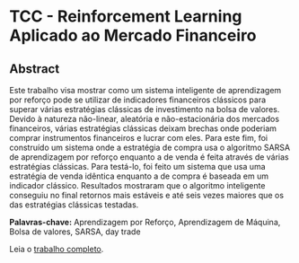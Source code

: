# TCC - Reinforcement Learning Aplicado ao Mercado Financeiro

## Abstract
Este trabalho visa mostrar como um sistema inteligente de aprendizagem por reforço pode se utilizar de indicadores financeiros clássicos para superar várias estratégias clássicas de investimento na bolsa de valores. Devido à natureza não-linear, aleatória e não-estacionária dos mercados financeiros, várias estratégias clássicas deixam brechas onde poderiam comprar instrumentos financeiros e lucrar com eles. Para este fim, foi construído um sistema onde a estratégia de compra usa o algoritmo SARSA de aprendizagem por reforço enquanto a de venda é feita através de várias estratégias clássicas. Para testá-lo, foi feito um sistema que usa uma estratégia de venda idêntica enquanto a de compra é baseada em um indicador clássico. Resultados mostraram que o algoritmo inteligente conseguiu no final retornos mais estáveis e até seis vezes maiores que os das estratégias clássicas testadas.

**Palavras-chave:** Aprendizagem por Reforço, Aprendizagem de Máquina, Bolsa de valores,
SARSA, day trade


Leia o [trabalho completo](https://github.com/brenorb/TCC_RL_trading/blob/master/doc/Monografia_Breno_Rodrigues_Brito.pdf).